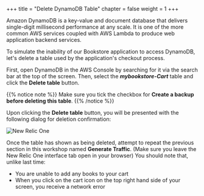 +++
title = "Delete DynamoDB Table"
chapter = false
weight = 1
+++

Amazon DynamoDB is a key-value and document database that delivers single-digit millisecond performance at any scale. It is one of the more common AWS services coupled with AWS Lambda to produce web application backend services.

To simulate the inability of our Bookstore application to access DynamoDB, let's delete a table used by the application's checkout process.

First, open DynamoDB in the AWS Console by searching for it via the search bar at the top of the screen.  Then, select the ***mybookstore-Cart*** table and click the **Delete table** button.
 
{{% notice note %}}
Make sure you tick the checkbox for **Create a backup before deleting this table**.
{{% /notice %}}

Upon clicking the **Delete table** button, you will be presented with the following dialog for deletion confirmation:

![New Relic One](/images/troubleshooting/delete-table.png)

Once the table has shown as being deleted, attempt to repeat the previous section in this workshop named **Generate Traffic**. (Make sure you leave the New Relic One interface tab open in your browser) You should note that, unlike last time:

 * You are unable to add any books to your cart
 * When you click on the cart icon on the top right hand side of your screen, you receive a network error
